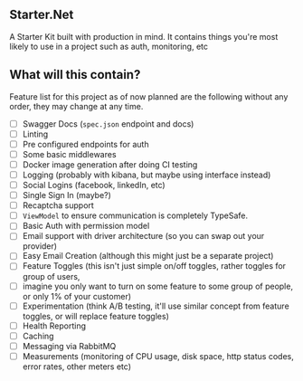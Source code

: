 ## Starter.Net
A Starter Kit built with production in mind.
It contains things you're most likely to use in a project such as auth, monitoring, etc

## What will this contain?
Feature list for this project as of now planned are the following without any order, they may change at any time.

- [ ] Swagger Docs (`spec.json` endpoint and docs)
- [ ] Linting
- [ ] Pre configured endpoints for auth
- [ ] Some basic middlewares
- [ ] Docker image generation after doing CI testing
- [ ] Logging (probably with kibana, but maybe using interface instead)
- [ ] Social Logins (facebook, linkedIn, etc)
- [ ] Single Sign In (maybe?)
- [ ] Recaptcha support
- [ ] `ViewModel` to ensure communication is completely TypeSafe.
- [ ] Basic Auth with permission model
- [ ] Email support with driver architecture (so you can swap out your provider)
- [ ] Easy Email Creation (although this might just be a separate project)
- [ ] Feature Toggles (this isn't just simple on/off toggles, rather toggles for group of users,
- [ ] imagine you only want to turn on some feature to some group of people, or only 1% of your customer)
- [ ] Experimentation (think A/B testing, it'll use similar concept from feature toggles, or will replace feature toggles)
- [ ] Health Reporting
- [ ] Caching
- [ ] Messaging via RabbitMQ
- [ ] Measurements (monitoring of CPU usage, disk space, http status codes, error rates, other meters etc)
